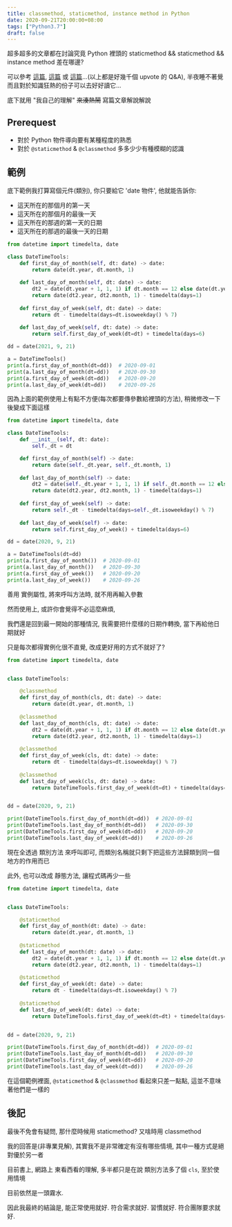 ```yaml
---
title: classmethod, staticmethod, instance method in Python
date: 2020-09-21T20:00:00+08:00
tags: ["Python3.7"]
draft: false
---
```


超多超多的文章都在討論究竟 Python 裡頭的 staticmethod && staticmethod && instance method 差在哪邊?

可以參考 [這篇](https://stackoverflow.com/questions/136097/difference-between-staticmethod-and-classmethod), [這篇](https://stackoverflow.com/questions/12179271/meaning-of-classmethod-and-staticmethod-for-beginner) 或 [這篇](https://stackoverflow.com/questions/12179271/meaning-of-classmethod-and-staticmethod-for-beginner/12179752#12179752)...(以上都是好幾千個 upvote 的 Q&A), 半夜睡不著覺 而且對於知識狂熱的份子可以去好好讀它...

底下就用 "我自己的理解" ~~來湊熱鬧~~ 寫篇文章解說解說

<!--more-->


## Prerequest

- 對於 Python 物件導向要有某種程度的熟悉
- 對於 `@staticmethod` & `@classmethod` 多多少少有種模糊的認識


## 範例

底下範例我打算寫個元件(類別), 你只要給它 'date 物件', 他就能告訴你:

- 這天所在的那個月的第一天
- 這天所在的那個月的最後一天
- 這天所在的那週的第一天的日期
- 這天所在的那週的最後一天的日期

```python
from datetime import timedelta, date

class DateTimeTools:
    def first_day_of_month(self, dt: date) -> date:
        return date(dt.year, dt.month, 1)
    
    def last_day_of_month(self, dt: date) -> date:
        dt2 = date(dt.year + 1, 1, 1) if dt.month == 12 else date(dt.year, dt.month + 1, 1)
        return date(dt2.year, dt2.month, 1) - timedelta(days=1)
    
    def first_day_of_week(self, dt: date) -> date:
        return dt - timedelta(days=dt.isoweekday() % 7)
    
    def last_day_of_week(self, dt: date) -> date:
        return self.first_day_of_week(dt=dt) + timedelta(days=6)

dd = date(2021, 9, 21)

a = DateTimeTools()
print(a.first_day_of_month(dt=dd))  # 2020-09-01
print(a.last_day_of_month(dt=dd))   # 2020-09-30
print(a.first_day_of_week(dt=dd))   # 2020-09-20
print(a.last_day_of_week(dt=dd))    # 2020-09-26
```

因為上面的範例使用上有點不方便(每次都要傳參數給裡頭的方法), 稍微修改一下後變成下面這樣

```python
from datetime import timedelta, date

class DateTimeTools:
    def __init__(self, dt: date):
        self._dt = dt

    def first_day_of_month(self) -> date:
        return date(self._dt.year, self._dt.month, 1)
    
    def last_day_of_month(self) -> date:
        dt2 = date(self._dt.year + 1, 1, 1) if self._dt.month == 12 else date(self._dt.year, self._dt.month + 1, 1)
        return date(dt2.year, dt2.month, 1) - timedelta(days=1)
    
    def first_day_of_week(self) -> date:
        return self._dt - timedelta(days=self._dt.isoweekday() % 7)
    
    def last_day_of_week(self) -> date:
        return self.first_day_of_week() + timedelta(days=6)

dd = date(2020, 9, 21)

a = DateTimeTools(dt=dd)
print(a.first_day_of_month())  # 2020-09-01
print(a.last_day_of_month())   # 2020-09-30
print(a.first_day_of_week())   # 2020-09-20
print(a.last_day_of_week())    # 2020-09-26
```

善用 實例屬性, 將來呼叫方法時, 就不用再輸入參數

然而使用上, 或許你會覺得不必這麼麻煩, 

我們還是回到最一開始的那種情況, 我需要把什麼樣的日期作轉換, 當下再給他日期就好

只是每次都得實例化很不直覺, 改成更好用的方式不就好了?

```python
from datetime import timedelta, date


class DateTimeTools:

    @classmethod
    def first_day_of_month(cls, dt: date) -> date:
        return date(dt.year, dt.month, 1)
    
    @classmethod
    def last_day_of_month(cls, dt: date) -> date:
        dt2 = date(dt.year + 1, 1, 1) if dt.month == 12 else date(dt.year, dt.month + 1, 1)
        return date(dt2.year, dt2.month, 1) - timedelta(days=1)
    
    @classmethod
    def first_day_of_week(cls, dt: date) -> date:
        return dt - timedelta(days=dt.isoweekday() % 7)
    
    @classmethod
    def last_day_of_week(cls, dt: date) -> date:
        return DateTimeTools.first_day_of_week(dt=dt) + timedelta(days=6)


dd = date(2020, 9, 21)

print(DateTimeTools.first_day_of_month(dt=dd))  # 2020-09-01
print(DateTimeTools.last_day_of_month(dt=dd))   # 2020-09-30
print(DateTimeTools.first_day_of_week(dt=dd))   # 2020-09-20
print(DateTimeTools.last_day_of_week(dt=dd))    # 2020-09-26
```

現在全透過 類別方法 來呼叫即可, 而類別名稱就只剩下把這些方法歸類到同一個地方的作用而已

此外, 也可以改成 靜態方法, 讓程式碼再少一些

```python
from datetime import timedelta, date


class DateTimeTools:

    @staticmethod
    def first_day_of_month(dt: date) -> date:
        return date(dt.year, dt.month, 1)
    
    @staticmethod
    def last_day_of_month(dt: date) -> date:
        dt2 = date(dt.year + 1, 1, 1) if dt.month == 12 else date(dt.year, dt.month + 1, 1)
        return date(dt2.year, dt2.month, 1) - timedelta(days=1)
    
    @staticmethod
    def first_day_of_week(dt: date) -> date:
        return dt - timedelta(days=dt.isoweekday() % 7)
    
    @staticmethod
    def last_day_of_week(dt: date) -> date:
        return DateTimeTools.first_day_of_week(dt=dt) + timedelta(days=6)


dd = date(2020, 9, 21)

print(DateTimeTools.first_day_of_month(dt=dd))  # 2020-09-01
print(DateTimeTools.last_day_of_month(dt=dd))   # 2020-09-30
print(DateTimeTools.first_day_of_week(dt=dd))   # 2020-09-20
print(DateTimeTools.last_day_of_week(dt=dd))    # 2020-09-26
```

在這個範例裡面, `@staticmethod` & `@classmethod` 看起來只差一點點, 這並不意味著他們是一樣的


## 後記

最後不免會有疑問, 那什麼時候用 staticmethod? 又啥時用 classmethod

我的回答是(非專業見解), 其實我不是非常確定有沒有哪些情境, 其中一種方式是絕對優於另一者

目前書上, 網路上 東看西看的理解, 多半都只是在說 類別方法多了個 `cls`, 至於使用情境

目前依然是一頭霧水. 

因此我最終的結論是, 能正常使用就好. 符合需求就好. 習慣就好. 符合團隊要求就好.

